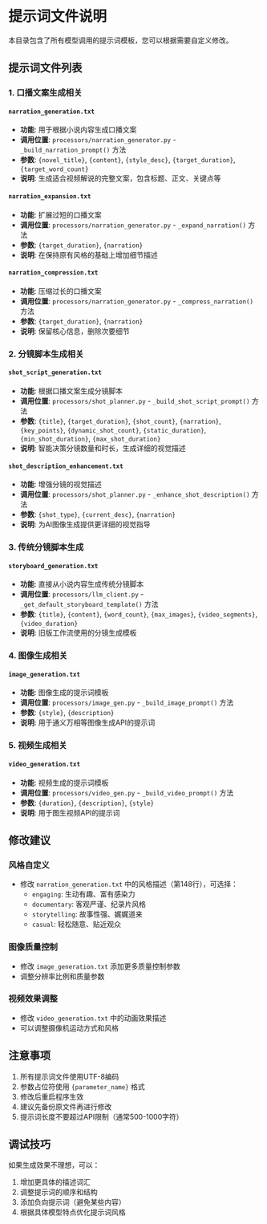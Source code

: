 # 提示词文件说明

本目录包含了所有模型调用的提示词模板，您可以根据需要自定义修改。

## 提示词文件列表

### 1. 口播文案生成相关

#### `narration_generation.txt`
- **功能**: 用于根据小说内容生成口播文案
- **调用位置**: `processors/narration_generator.py` - `_build_narration_prompt()` 方法
- **参数**: `{novel_title}`, `{content}`, `{style_desc}`, `{target_duration}`, `{target_word_count}`
- **说明**: 生成适合视频解说的完整文案，包含标题、正文、关键点等

#### `narration_expansion.txt`
- **功能**: 扩展过短的口播文案
- **调用位置**: `processors/narration_generator.py` - `_expand_narration()` 方法
- **参数**: `{target_duration}`, `{narration}`
- **说明**: 在保持原有风格的基础上增加细节描述

#### `narration_compression.txt`
- **功能**: 压缩过长的口播文案
- **调用位置**: `processors/narration_generator.py` - `_compress_narration()` 方法
- **参数**: `{target_duration}`, `{narration}`
- **说明**: 保留核心信息，删除次要细节

### 2. 分镜脚本生成相关

#### `shot_script_generation.txt`
- **功能**: 根据口播文案生成分镜脚本
- **调用位置**: `processors/shot_planner.py` - `_build_shot_script_prompt()` 方法
- **参数**: `{title}`, `{target_duration}`, `{shot_count}`, `{narration}`, `{key_points}`, `{dynamic_shot_count}`, `{static_duration}`, `{min_shot_duration}`, `{max_shot_duration}`
- **说明**: 智能决策分镜数量和时长，生成详细的视觉描述

#### `shot_description_enhancement.txt`
- **功能**: 增强分镜的视觉描述
- **调用位置**: `processors/shot_planner.py` - `_enhance_shot_description()` 方法
- **参数**: `{shot_type}`, `{current_desc}`, `{narration}`
- **说明**: 为AI图像生成提供更详细的视觉指导

### 3. 传统分镜脚本生成

#### `storyboard_generation.txt`
- **功能**: 直接从小说内容生成传统分镜脚本
- **调用位置**: `processors/llm_client.py` - `_get_default_storyboard_template()` 方法
- **参数**: `{title}`, `{content}`, `{word_count}`, `{max_images}`, `{video_segments}`, `{video_duration}`
- **说明**: 旧版工作流使用的分镜生成模板

### 4. 图像生成相关

#### `image_generation.txt`
- **功能**: 图像生成的提示词模板
- **调用位置**: `processors/image_gen.py` - `_build_image_prompt()` 方法
- **参数**: `{style}`, `{description}`
- **说明**: 用于通义万相等图像生成API的提示词

### 5. 视频生成相关

#### `video_generation.txt`
- **功能**: 视频生成的提示词模板
- **调用位置**: `processors/video_gen.py` - `_build_video_prompt()` 方法
- **参数**: `{duration}`, `{description}`, `{style}`
- **说明**: 用于图生视频API的提示词

## 修改建议

### 风格自定义
- 修改 `narration_generation.txt` 中的风格描述（第148行），可选择：
  - `engaging`: 生动有趣、富有感染力
  - `documentary`: 客观严谨、纪录片风格
  - `storytelling`: 故事性强、娓娓道来
  - `casual`: 轻松随意、贴近观众

### 图像质量控制
- 修改 `image_generation.txt` 添加更多质量控制参数
- 调整分辨率比例和质量参数

### 视频效果调整
- 修改 `video_generation.txt` 中的动画效果描述
- 可以调整摄像机运动方式和风格

## 注意事项

1. 所有提示词文件使用UTF-8编码
2. 参数占位符使用 `{parameter_name}` 格式
3. 修改后重启程序生效
4. 建议先备份原文件再进行修改
5. 提示词长度不要超过API限制（通常500-1000字符）

## 调试技巧

如果生成效果不理想，可以：
1. 增加更具体的描述词汇
2. 调整提示词的顺序和结构
3. 添加负向提示词（避免某些内容）
4. 根据具体模型特点优化提示词风格